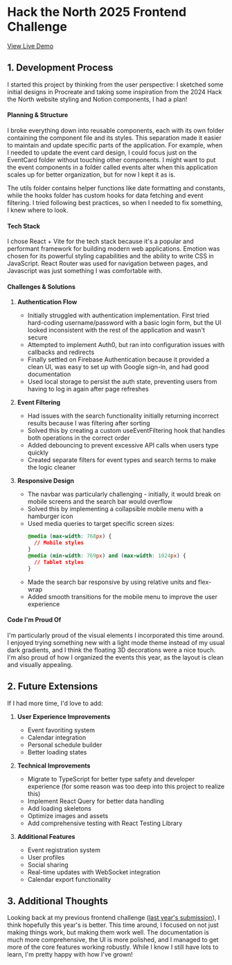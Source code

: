 # Hack the North 2025 Frontend Challenge

[View Live Demo](https://htn-frontend-challenge-one.vercel.app/)

## 1. Development Process

I started this project by thinking from the user perspective: I sketched some initial designs in Procreate and taking some inspiration from the 2024 Hack the North website styling and Notion components, I had a plan! 

#### Planning & Structure

I broke everything down into reusable components, each with its own folder containing the component file and its styles. This separation made it easier to maintain and update specific parts of the application. For example, when I needed to update the event card design, I could focus just on the EventCard folder without touching other components. I might want to put the event components in a folder called events alter when this application scales up for better organization, but for now I kept it as is.

The utils folder contains helper functions like date formatting and constants, while the hooks folder has custom hooks for data fetching and event filtering. I tried following best practices, so when I needed to fix something, I knew where to look. 

#### Tech Stack

I chose React + Vite for the tech stack because it's a popular and performant framework for building modern web applications. Emotion was chosen for its powerful styling capabilities and the ability to write CSS in JavaScript. React Router was used for navigation between pages, and Javascript was just something I was comfortable with.

#### Challenges & Solutions

1. **Authentication Flow**
   - Initially struggled with authentication implementation. First tried hard-coding username/password with a basic login form, but the UI looked inconsistent with the rest of the application and wasn't secure
   - Attempted to implement Auth0, but ran into configuration issues with callbacks and redirects
   - Finally settled on Firebase Authentication because it provided a clean UI, was easy to set up with Google sign-in, and had good documentation
   - Used local storage to persist the auth state, preventing users from having to log in again after page refreshes

2. **Event Filtering**
   - Had issues with the search functionality initially returning incorrect results because I was filtering after sorting
   - Solved this by creating a custom useEventFiltering hook that handles both operations in the correct order
   - Added debouncing to prevent excessive API calls when users type quickly
   - Created separate filters for event types and search terms to make the logic cleaner

3. **Responsive Design**
   - The navbar was particularly challenging - initially, it would break on mobile screens and the search bar would overflow
   - Solved this by implementing a collapsible mobile menu with a hamburger icon
   - Used media queries to target specific screen sizes:
     ```css
     @media (max-width: 768px) {
       // Mobile styles
     }
     @media (min-width: 769px) and (max-width: 1024px) {
       // Tablet styles
     }
     ```
   - Made the search bar responsive by using relative units and flex-wrap
   - Added smooth transitions for the mobile menu to improve the user experience

#### Code I'm Proud Of
I'm particularly proud of the visual elements I incorporated this time around. I enjoyed trying something new with a light mode theme instead of my usual dark gradients, and I think the floating 3D decorations were a nice touch. I'm also proud of how I organized the events this year, as the layout is clean and visually appealing.

## 2. Future Extensions

If I had more time, I'd love to add:

1. **User Experience Improvements**
   - Event favoriting system
   - Calendar integration
   - Personal schedule builder
   - Better loading states

2. **Technical Improvements**
   - Migrate to TypeScript for better type safety and developer experience (for some reason was too deep into this project to realize this)
   - Implement React Query for better data handling
   - Add loading skeletons
   - Optimize images and assets
   - Add comprehensive testing with React Testing Library

3. **Additional Features**
   - Event registration system
   - User profiles
   - Social sharing
   - Real-time updates with WebSocket integration
   - Calendar export functionality

## 3. Additional Thoughts

Looking back at my previous frontend challenge ([last year's submission](https://htn-frontend-awn7.vercel.app/)), I think hopefully this year's is better. This time around, I focused on not just making things work, but making them work well. The documentation is much more comprehensive, the UI is more polished, and I managed to get more of the core features working robustly. While I know I still have lots to learn, I'm pretty happy with how I've grown!
